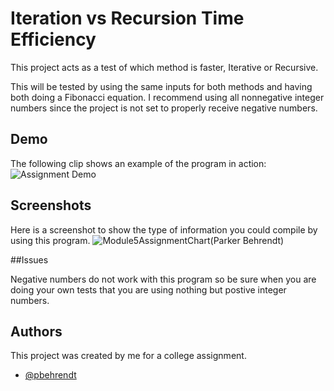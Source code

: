 


# Iteration vs Recursion Time Efficiency

This project acts as a test of which method is faster, Iterative or Recursive.

This will be tested by using the same inputs for both methods and having both doing a Fibonacci equation.
I recommend using all nonnegative integer numbers since the project is not set to properly receive negative numbers.



## Demo

The following clip shows an example of the program in action:
![Assignment Demo](https://user-images.githubusercontent.com/90351944/138159337-ed2b28ff-5310-4a70-afaa-46fa3e7b807f.gif)


  
## Screenshots

Here is a screenshot to show the type of information
you could compile by using this program.
![Module5AssignmentChart(Parker Behrendt)](https://user-images.githubusercontent.com/90351944/138158780-fc950eb8-0583-4d3c-b6fc-5142bf638bdf.JPG)

##Issues

Negative numbers do not work with this program so be sure when you are doing your own tests 
that you are using nothing but postive integer numbers.
  
## Authors
This project was created by me for a college assignment.
- [@pbehrendt](https://github.com/pbehrendt)

  
